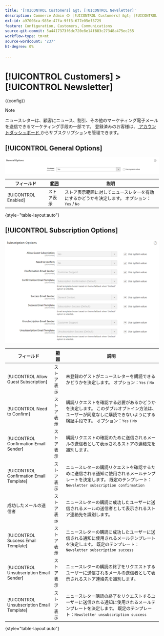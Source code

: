 ```yaml
---
title: '[!UICONTROL Customers] &gt; [!UICONTROL Newsletter]'
description: Commerce Admin の [!UICONTROL Customers] &gt; [!UICONTROL Newsletter] ページで設定を確認します。
exl-id: a97003ca-985e-47fa-9ff3-677e05ef3729
feature: Configuration, Customers, Communications
source-git-commit: 5a4417373f6dc720e8e14f883c27348a475ec255
workflow-type: tm+mt
source-wordcount: '237'
ht-degree: 0%

---
```


# [!UICONTROL Customers] > [!UICONTROL Newsletter]

{{config}}

>[!NOTE]
>
>ニュースレターは、顧客にニュース、割引、その他のマーケティング電子メールを送信できるマーケティング手段の一部です。 登録済みのお客様は、[ アカウントダッシュボード ](../../customers/account-dashboard-my-account.md) からサブスクリプションを管理できます。

## [!UICONTROL General Options]

![ 一般オプション ](./assets/newsletter-general-options.png)<!-- zoom -->

| フィールド | [ 範囲 ](../../getting-started/websites-stores-views.md#scope-settings) | 説明 |
|--- |--- |--- |
| [!UICONTROL Enabled] | ストア表示 | ストア表示範囲に対してニュースレターを有効にするかどうかを決定します。 オプション：`Yes` / `No` |

{style="table-layout:auto"}

## [!UICONTROL Subscription Options]

![ サブスクリプションオプション ](./assets/newsletter-subscription-options.png)<!-- zoom -->

<!-- [Subscription Options](https://experienceleague.adobe.com/ja/docs/commerce-admin/marketing/communications/newsletters/newsletters) -->

| フィールド | [ 範囲 ](../../getting-started/websites-stores-views.md#scope-settings) | 説明 |
|--- |--- |--- |
| [!UICONTROL Allow Guest Subscription] | ストア表示 | 未登録のゲストがニュースレターを購読できるかどうかを決定します。 オプション：`Yes` / `No` |
| [!UICONTROL Need to Confirm] | ストア表示 | 購読リクエストを確認する必要があるかどうかを決定します。 このダブルオプトイン方法は、ユーザーが同意なしに購読できないようにする検証手段です。 オプション：`Yes` / `No` |
| [!UICONTROL Confirmation Email Sender] | ストア表示 | 購読リクエストの確認のために送信されるメールの送信者として表示されるストアの連絡先を識別します。 |
| [!UICONTROL Confirmation Email Template] | ストア表示 | ニュースレターの購読リクエストを確認するために送信される通知に使用されるメールテンプレートを決定します。 既定のテンプレート：`Newsletter subscription confirmation` |
| 成功したメールの送信者 | ストア表示 | ニュースレターの購読に成功したユーザーに送信されるメールの送信者として表示されるストア連絡先を識別します。 |
| [!UICONTROL Success Email Template] | ストア表示 | ニュースレターの購読に成功したユーザーに送信される通知に使用されるメールテンプレートを決定します。 既定のテンプレート：`Newsletter subscription success` |
| [!UICONTROL Unsubscription Email Sender] | ストア表示 | ニュースレターの購読の終了をリクエストするユーザーに送信されるメールの送信者として表示されるストア連絡先を識別します。 |
| [!UICONTROL Unsubscription Email Template] | ストア表示 | ニュースレター購読の終了をリクエストするユーザーに送信される通知に使用されるメールテンプレートを決定します。 既定のテンプレート：`Newsletter unsubscription success` |

{style="table-layout:auto"}

